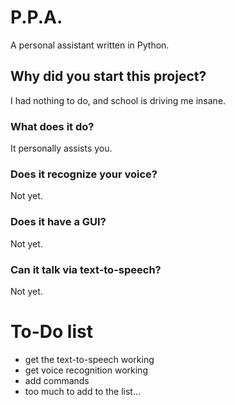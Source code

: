 # P.P.A.
A personal assistant written in Python.

## Why did you start this project?
I had nothing to do, and school is driving me insane.

### What does it do?
It personally assists you.

### Does it recognize your voice?
Not yet.

### Does it have a GUI?
Not yet.

### Can it talk via text-to-speech?
Not yet.

# To-Do list

+ get the text-to-speech working
+ get voice recognition working
+ add commands
+ too much to add to the list...
